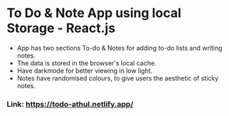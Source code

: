 # To Do & Note App using local Storage - React.js
 - App has two sections To-do & Notes for adding to-do lists and writing notes.
 - The data is stored in the browser's local cache.
 - Have darkmode for better viewing in low light.
 - Notes have randomised colours, to give users the aesthetic of sticky notes.
 ### Link: https://todo-athul.netlify.app/
